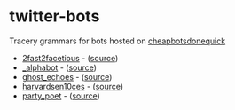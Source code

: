 # twitter-bots
Tracery grammars for bots hosted on [cheapbotsdonequick](http://cheapbotsdonequick.com)

* [2fast2facetious](https://twitter.com/2fast2facetious) - ([source](https://cheapbotsdonequick.com/source/2fast2facetious))
* [\_alphabot](https://twitter.com/_alphabot) - ([source](https://cheapbotsdonequick.com/source/_alphabot))
* [ghost_echoes](https://twitter.com/ghost_echoes) - ([source](https://cheapbotsdonequick.com/source/ghost_echoes))
* [harvardsen10ces](http://twitter.com/harvardsen10ces) - ([source](https://cheapbotsdonequick.com/source/harvardsen10ces))
* [party_poet](https://twitter.com/party_poet) - ([source](https://cheapbotsdonequick.com/source/party_poet))
